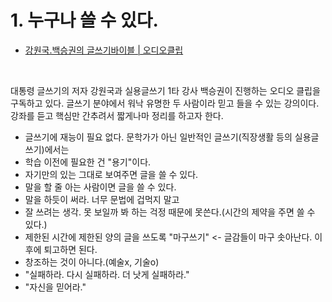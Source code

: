 # 1. 누구나 쓸 수 있다.


- [강원국.백승권의 글쓰기바이블 | 오디오클립](https://audioclip.naver.com/channels/470)
<br/>

대통령 글쓰기의 저자 강원국과 실용글쓰기 1타 강사 백승권이 진행하는 오디오 클립을 구독하고 있다. 글쓰기 분야에서 워낙 유명한 두 사람이라 믿고 들을 수 있는 강의이다. 강좌를 듣고 핵심만 간추려서 짧게나마 정리를 하고자 한다.


- 글쓰기에 재능이 필요 없다. 문학가가 아닌 일반적인 글쓰기(직장생활 등의 실용글쓰기)에서는
- 학습 이전에 필요한 건 "용기"이다.
- 자기만의 있는 그대로 보여주면 글을 쓸 수 있다.
- 말을 할 줄 아는 사람이면 글을 쓸 수 있다.
- 말을 하듯이 써라. 너무 문법에 겁먹지 말고
- 잘 쓰려는 생각. 못 보일까 봐 하는 걱정 때문에 못쓴다.(시간의 제약을 주면 쓸 수 있다.)
- 제한된 시간에 제한된 양의 글을 쓰도록 "마구쓰기" <- 글감들이 마구 솟아난다. 이후에 퇴고하면 된다.
- 창조하는 것이 아니다.(예술x, 기술o)
- "실패하라. 다시 실패하라. 더 낫게 실패하라."
- "자신을 믿어라."

